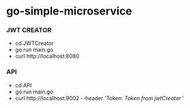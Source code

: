 # go-simple-microservice

### JWT CREATOR

- cd JWTCreator
- go run main.go
- curl http://localhost:8080

### API

- cd API
- go run main.go
- curl http://localhost:9002 --header 'Token: _Token from jwtCreator_ '
